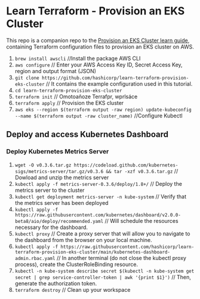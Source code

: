 # Learn Terraform - Provision an EKS Cluster

This repo is a companion repo to the [Provision an EKS Cluster learn guide](https://learn.hashicorp.com/terraform/kubernetes/provision-eks-cluster), containing
Terraform configuration files to provision an EKS cluster on AWS.

 1. `brew install awscli` //Install the package AWS CLI
 2. `aws configure` // Enter your AWS Access Key ID, Secret Access Key, region and output format (JSON)
 3. `git clone https://github.com/hashicorp/learn-terraform-provision-eks-cluster` // It contains the example configuration used in this tutorial.
 4. `cd learn-terraform-provision-eks-cluster`
 5. `terraform init` // Omotoañoze Terrafpr, wprlsáce
 6. `terraform apply` // Provision the EKS cluster
 7. `aws eks --region $(terraform output -raw region) update-kubeconfig --name $(terraform output -raw cluster_name)` //Configure Kubectl


## Deploy and access Kubernetes Dashboard

### Deploy Kubernetes Metrics Server

1. `wget -O v0.3.6.tar.gz https://codeload.github.com/kubernetes-sigs/metrics-server/tar.gz/v0.3.6 && tar -xzf v0.3.6.tar.gz` // Dowload and unzip the metrics server
2. `kubectl apply -f metrics-server-0.3.6/deploy/1.8+/` // Deploy the metrics server to the cluster
3. `kubectl get deployment metrics-server -n kube-system` // Verify that the metrics server has been deployed
4. `kubectl apply -f https://raw.githubusercontent.com/kubernetes/dashboard/v2.0.0-beta8/aio/deploy/recommended.yaml` // Will schedule the resources necessary for the dashboard.
5. `kubectl proxy` // Create a proxy server that will allow you to navigate to the dashboard from the browser on your local machine.
6. `kubectl apply -f https://raw.githubusercontent.com/hashicorp/learn-terraform-provision-eks-cluster/main/kubernetes-dashboard-admin.rbac.yaml` // In another terminal (do not close the kubectl proxy process), create the ClusterRoleBinding resource.
5. `kubectl -n kube-system describe secret $(kubectl -n kube-system get secret | grep service-controller-token | awk '{print $1}')` // Then, generate the authorization token.
6. `terraform destroy` // Clean up your workspace
